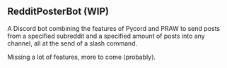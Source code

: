 ## RedditPosterBot (WIP)
A Discord bot combining the features of Pycord and
PRAW to send posts from a specified subreddit and a
specified amount of posts into any channel, all at
the send of a slash command.

Missing a lot of features, more to come (probably).